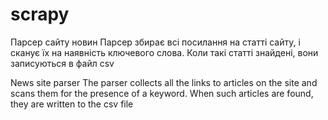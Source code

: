 # scrapy

Парсер сайту новин
Парсер збирає всі посилання на статті сайту, і сканує їх на наявність ключевого слова. Коли такі статті знайдені, вони записуються в файл сsv


News site parser
The parser collects all the links to articles on the site and scans them for the presence of a keyword. When such articles are found, they are written to the csv file
